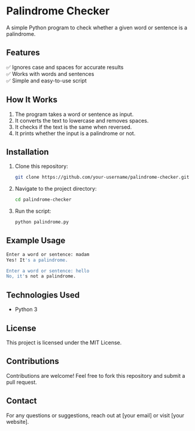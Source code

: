 # Palindrome Checker

A simple Python program to check whether a given word or sentence is a palindrome.

## Features

✅ Ignores case and spaces for accurate results  
✅ Works with words and sentences  
✅ Simple and easy-to-use script  

## How It Works

1. The program takes a word or sentence as input.
2. It converts the text to lowercase and removes spaces.
3. It checks if the text is the same when reversed.
4. It prints whether the input is a palindrome or not.

## Installation

1. Clone this repository:
   ```sh
   git clone https://github.com/your-username/palindrome-checker.git
   ```
2. Navigate to the project directory:
   ```sh
   cd palindrome-checker
   ```
3. Run the script:
   ```sh
   python palindrome.py
   ```

## Example Usage

```sh
Enter a word or sentence: madam
Yes! It's a palindrome.

Enter a word or sentence: hello
No, it's not a palindrome.
```

## Technologies Used

- Python 3

## License

This project is licensed under the MIT License.

## Contributions

Contributions are welcome! Feel free to fork this repository and submit a pull request.

## Contact

For any questions or suggestions, reach out at [your email] or visit [your website].

